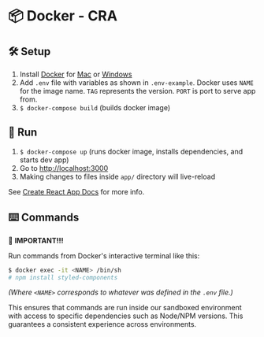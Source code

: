 # 📦 Docker - CRA

## 🛠 Setup

1. Install [Docker](https://www.docker.com) for [Mac](https://www.docker.com/docker-mac) or [Windows](https://www.docker.com/docker-windows)
1. Add `.env` file with variables as shown in `.env-example`. Docker uses `NAME` for the image name. `TAG` represents the version. `PORT` is port to serve app from.
1. `$ docker-compose build` (builds docker image)

## 👟 Run
1. `$ docker-compose up` (runs docker image, installs dependencies, and starts dev app)
1. Go to [http://localhost:3000](http://localhost:3000)
1. Making changes to files inside `app/` directory will live-reload

See [Create React App Docs](https://github.com/facebookincubator/create-react-app/blob/master/packages/react-scripts/template/README.md) for more info.

## ⌨️ Commands

🚧 **IMPORTANT!!!**

Run commands from Docker's interactive terminal like this:


```sh
$ docker exec -it <NAME> /bin/sh
# npm install styled-components
```
_(Where `<NAME>` corresponds to whatever was defined in the `.env` file.)_

This ensures that commands are run inside our sandboxed environment with access to specific dependencies such as Node/NPM versions. This guarantees a consistent experience across environments.
